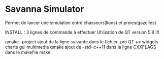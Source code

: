 # Savanna Simulator
Permet de lancer une simulation entre chasseurs(lions) et proies(gazelles)

INSTALL :
  3 lignes de commande à effectuer
  Utilisation de QT version 5.8 !!!

  qmake -project
    ajout de la ligne suivante dans le fichier .pro
      QT += widgets charts gui multimedia
  qmake
    ajout de -std=c++11 dans la ligne CXXFLAGS dans le makefile
  make
